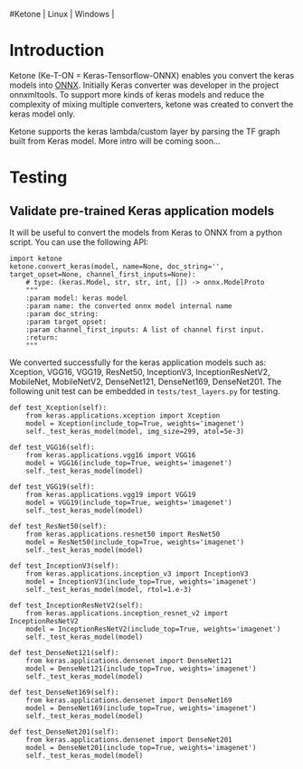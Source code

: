 #Ketone
| Linux | Windows |


# Introduction 
Ketone (Ke-T-ON = Keras-Tensorflow-ONNX) enables you convert the keras models into [ONNX](https://onnx.ai).
Initially Keras converter was developer in the project onnxmltools. To support more kinds of keras models and reduce the complexity of mixing multiple converters, ketone was created to convert the keras model only. 

Ketone supports the keras lambda/custom layer by parsing the TF graph built from Keras model.
More intro will be coming soon...

# Testing

## Validate pre-trained Keras application models
It will be useful to convert the models from Keras to ONNX from a python script.
You can use the following API:
```
import ketone
ketone.convert_keras(model, name=None, doc_string='', target_opset=None, channel_first_inputs=None):
    # type: (keras.Model, str, str, int, []) -> onnx.ModelProto
    """
    :param model: keras model
    :param name: the converted onnx model internal name
    :param doc_string:
    :param target_opset:
    :param channel_first_inputs: A list of channel first input.
    :return:
    """
```

We converted successfully for the keras application models such as:
Xception, VGG16, VGG19, ResNet50, InceptionV3, InceptionResNetV2, MobileNet, MobileNetV2, DenseNet121, DenseNet169, DenseNet201.
The following unit test can be embedded in ```tests/test_layers.py``` for testing.

```
def test_Xception(self):
    from keras.applications.xception import Xception
    model = Xception(include_top=True, weights='imagenet')
    self._test_keras_model(model, img_size=299, atol=5e-3)

def test_VGG16(self):
    from keras.applications.vgg16 import VGG16
    model = VGG16(include_top=True, weights='imagenet')
    self._test_keras_model(model)

def test_VGG19(self):
    from keras.applications.vgg19 import VGG19
    model = VGG19(include_top=True, weights='imagenet')
    self._test_keras_model(model)

def test_ResNet50(self):
    from keras.applications.resnet50 import ResNet50
    model = ResNet50(include_top=True, weights='imagenet')
    self._test_keras_model(model)

def test_InceptionV3(self):
    from keras.applications.inception_v3 import InceptionV3
    model = InceptionV3(include_top=True, weights='imagenet')
    self._test_keras_model(model, rtol=1.e-3)

def test_InceptionResNetV2(self):
    from keras.applications.inception_resnet_v2 import InceptionResNetV2
    model = InceptionResNetV2(include_top=True, weights='imagenet')
    self._test_keras_model(model)

def test_DenseNet121(self):
    from keras.applications.densenet import DenseNet121
    model = DenseNet121(include_top=True, weights='imagenet')
    self._test_keras_model(model)

def test_DenseNet169(self):
    from keras.applications.densenet import DenseNet169
    model = DenseNet169(include_top=True, weights='imagenet')
    self._test_keras_model(model)

def test_DenseNet201(self):
    from keras.applications.densenet import DenseNet201
    model = DenseNet201(include_top=True, weights='imagenet')
    self._test_keras_model(model)
```